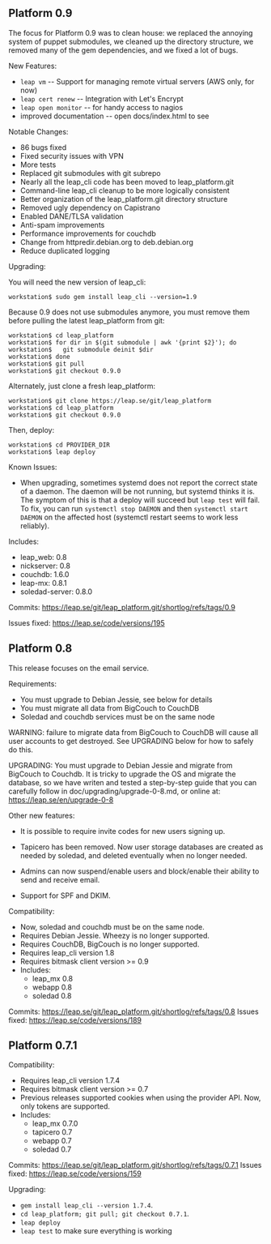 Platform 0.9
--------------------------------------

The focus for Platform 0.9 was to clean house: we replaced the annoying system
of puppet submodules, we cleaned up the directory structure, we removed many of
the gem dependencies, and we fixed a lot of bugs.

New Features:

* `leap vm` -- Support for managing remote virtual servers (AWS only, for now)
* `leap cert renew` -- Integration with Let's Encrypt
* `leap open monitor` -- for handy access to nagios
* improved documentation -- open docs/index.html to see

Notable Changes:

* 86 bugs fixed
* Fixed security issues with VPN
* More tests
* Replaced git submodules with git subrepo
* Nearly all the leap_cli code has been moved to leap_platform.git
* Command-line leap_cli cleanup to be more logically consistent
* Better organization of the leap_platform.git directory structure
* Removed ugly dependency on Capistrano
* Enabled DANE/TLSA validation
* Anti-spam improvements
* Performance improvements for couchdb
* Change from httpredir.debian.org to deb.debian.org
* Reduce duplicated logging

Upgrading:

You will need the new version of leap_cli:

    workstation$ sudo gem install leap_cli --version=1.9

Because 0.9 does not use submodules anymore, you must remove them before pulling
the latest leap_platform from git:

    workstation$ cd leap_platform
    workstation$ for dir in $(git submodule | awk '{print $2}'); do
    workstation$   git submodule deinit $dir
    workstation$ done
    workstation$ git pull
    workstation$ git checkout 0.9.0

Alternately, just clone a fresh leap_platform:

    workstation$ git clone https://leap.se/git/leap_platform
    workstation$ cd leap_platform
    workstation$ git checkout 0.9.0

Then, deploy:

    workstation$ cd PROVIDER_DIR
    workstation$ leap deploy

Known Issues:

* When upgrading, sometimes systemd does not report the correct state of a
  daemon. The daemon will be not running, but systemd thinks it is. The symptom
  of this is that a deploy will succeed but `leap test` will fail. To fix, you
  can run `systemctl stop DAEMON` and then `systemctl start DAEMON` on the
  affected host (systemctl restart seems to work less reliably).

Includes:

* leap_web: 0.8
* nickserver: 0.8
* couchdb: 1.6.0
* leap-mx: 0.8.1
* soledad-server: 0.8.0

Commits: https://leap.se/git/leap_platform.git/shortlog/refs/tags/0.9

Issues fixed: https://leap.se/code/versions/195


Platform 0.8
--------------------------------------

This release focuses on the email service.

Requirements:

* You must upgrade to Debian Jessie, see below for details
* You must migrate all data from BigCouch to CouchDB
* Soledad and couchdb services must be on the same node

WARNING: failure to migrate data from BigCouch to CouchDB will cause all user
accounts to get destroyed. See UPGRADING below for how to safely do this.

UPGRADING: You must upgrade to Debian Jessie and migrate from BigCouch to
Couchdb. It is tricky to upgrade the OS and migrate the database, so we have
writen and tested a step-by-step guide that you can carefully follow in
doc/upgrading/upgrade-0-8.md, or online at: https://leap.se/en/upgrade-0-8

Other new features:

* It is possible to require invite codes for new users signing up.

* Tapicero has been removed. Now user storage databases are created as needed
  by soledad, and deleted eventually when no longer needed.

* Admins can now suspend/enable users and block/enable their ability to send
  and receive email.

* Support for SPF and DKIM.

Compatibility:

* Now, soledad and couchdb must be on the same node.
* Requires Debian Jessie. Wheezy is no longer supported.
* Requires CouchDB, BigCouch is no longer supported.
* Requires leap_cli version 1.8
* Requires bitmask client version >= 0.9
* Includes:
  * leap_mx 0.8
  * webapp 0.8
  * soledad 0.8

Commits: https://leap.se/git/leap_platform.git/shortlog/refs/tags/0.8
Issues fixed: https://leap.se/code/versions/189


Platform 0.7.1
--------------------------------------

Compatibility:

* Requires leap_cli version 1.7.4
* Requires bitmask client version >= 0.7
* Previous releases supported cookies when using the provider API. Now, only
  tokens are supported.
* Includes:
  * leap_mx 0.7.0
  * tapicero 0.7
  * webapp 0.7
  * soledad 0.7

Commits: https://leap.se/git/leap_platform.git/shortlog/refs/tags/0.7.1
Issues fixed: https://leap.se/code/versions/159

Upgrading:

* `gem install leap_cli --version 1.7.4`.
* `cd leap_platform; git pull; git checkout 0.7.1`.
* `leap deploy`
* `leap test` to make sure everything is working
